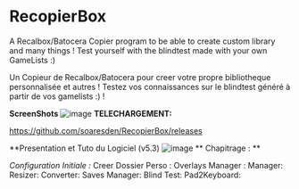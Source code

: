 # RecopierBox
A Recalbox/Batocera Copier program to be able to create custom library and many things !
Test yourself with the blindtest made with your own GameLists :)

Un Copieur de Recalbox/Batocera pour creer votre propre bibliotheque personnalisée et autres ! 
Testez vos connaissances sur le blindtest généré à partir de vos gamelists :) !

**ScreenShots**
![image](https://user-images.githubusercontent.com/54243866/109389081-1773d380-790b-11eb-9a9d-63493eb17c89.png)
**TELECHARGEMENT:**

https://github.com/soaresden/RecopierBox/releases


**Presentation et Tuto du Logiciel (v5.3)
![image](https://user-images.githubusercontent.com/54243866/99838075-daa87b80-2b68-11eb-8be7-03edba060ef5.png)
** Chapitrage : **

*Configuration Initiale :*
Creer Dossier Perso :
Overlays Manager : 
 Manager:
 Resizer:
 Converter:
Saves Manager:
Blind Test:
Pad2Keyboard:
